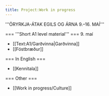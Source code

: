 ```yaml
---
title: Project:Work in progress
---
```


'''ÖRYRKJA-ÁTAK EGILS OG ÁRNA 9.–16. MAÍ'''

=== '''Short A1 level material''' ===
9. maí

* [[Text:A1/Garðvinna|Garðvinna]]‎‎
* [[Fóstbræður]]‎‎ 


=== In English ===

* [[Kennitala]]

=== Other ===

* [[Work in progress/Culture]]